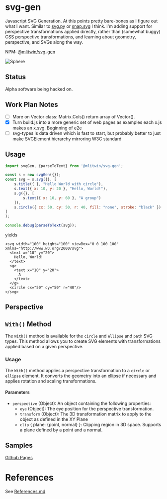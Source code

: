 # svg-gen

Javascript SVG Generation. At this points pretty bare-bones as I figure out what I want. Similar to [svg.py](https://github.com/orsinium-labs/svg.py) or [snap.svg](http://snapsvg.io/) I think. I'm adding support for perspective transformations applied directly, rather than (somewhat buggy) CSS perspective transformations, and learning about geometry, perspective, and SVGs along the way.

NPM: [@mlitwin/svg-gen](https://www.npmjs.com/package/@mlitwin/svg-gen)


![Sphere](https://antoninus.org/svg-gen/generated/spherestandard.svg)

## Status

Alpha software being hacked on.

## Work Plan Notes

* [ ] More on Vector class: Matrix.Cols() return array of Vector(). 
* [X] Turn build.js into a more generic set of web pages as examples each x.js makes an x.svg. Beginning of e2e
* [ ] svg-types is data driven which is fast to start, but probably better to just make SVGElement hierarchy mirroring W3C standard

## Usage

```javascript
import svgGen, {parseToText} from '@mlitwin/svg-gen';

const s = new svgGen({});
const svg = s.svg({}, [
    s.title({ }, "Hello World with circle"),
    s.text({ x: 10, y: 20 }, "Hello, World!"),
    s.g({}, [
        s.text({ x: 10, y: 60 }, "A group")
    ]),
    s.circle({ cx: 50, cy: 50, r: 40, fill: "none", stroke: "black" })
]
);

console.debug(parseToText(svg));
```

yields

```
<svg width="100" height="100" viewBox="0 0 100 100" xmlns="http://www.w3.org/2000/svg">
  <text x="10" y="20">
    Hello, World!
  </text>
  <g>
    <text x="10" y="20">
      A
    </text>
  </g>
  <circle cx="50" cy="50" r="40"/>
</svg>
```

## Perspective

## `With()` Method

The `With()` method is available for the `circle` and `ellipse` and `path` SVG types. This method allows you to create SVG elements with transformations applied based on a given perspective.

### Usage

The `With()` method applies a perspective transformation to a `circle` or `ellipse` element. It converts the geometry into an ellipse if necessary and applies rotation and scaling transformations.

#### Parameters

- `perspective` (Object): An object containing the following properties:
  - `eye` (Object): The eye position for the perspective transformation.
  - `transform` (Object): The 3D transformation matrix to apply to the object as defined in the XY Plane
  - `clip` { plane: {point, normal} }: Clipping region in 3D space. Supports a plane defined by a point and a normal.

## Samples

[Github Pages](https://antoninus.org/svg-gen/)


# References

See [References.md](./References.md)


